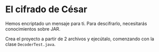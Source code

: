 # 	El cifrado de César

Hemos encriptado un mensaje para ti. Para descifrarlo, necesitarás conocimientos sobre JAR.

Crea el proyecto a partir de 2 archivos y ejecútalo, comenzando con la clase `DecoderTest.java`.
